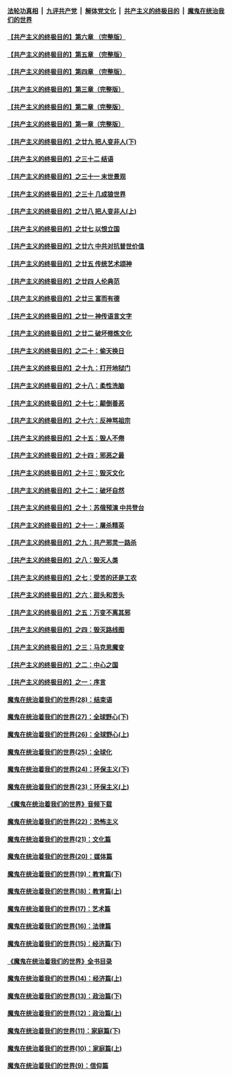 

####  [法轮功真相](../../../../basic/blob/master/README.md?t=06301102) &nbsp;|&nbsp; [九评共产党](../../../../9ping.md/blob/master/README.md?t=06301102) &nbsp;|&nbsp; [解体党文化](../../../../jtdwh.md/blob/master/README.md?t=06301102)  &nbsp;|&nbsp; [共产主义的终极目的](../../../../gczydzjmd.md/blob/master/README.md?t=06301102) &nbsp;|&nbsp; [魔鬼在统治我们的世界](../../../../mgztzwmdsj.md/blob/master/README.md?t=06301102) 

#### [【共产主义的终极目的】第六章 （完整版）](../pages/nsc422/n11428913.md?t=06301102) 

#### [【共产主义的终极目的】第五章 （完整版）](../pages/nsc422/n11428912.md?t=06301102) 

#### [【共产主义的终极目的】第四章 （完整版）](../pages/nsc422/n11428907.md?t=06301102) 

#### [【共产主义的终极目的】第三章（完整版）](../pages/nsc422/n11428848.md?t=06301102) 

#### [【共产主义的终极目的】第二章（完整版）](../pages/nsc422/n11428831.md?t=06301102) 

#### [【共产主义的终极目的】第一章（完整版）](../pages/nsc422/n11417651.md?t=06301102) 

#### [【共产主义的终极目的】之廿九 把人变非人(下)](../pages/nsc422/n11344140.md?t=06301102) 

#### [【共产主义的终极目的】之三十二 结语](../pages/nsc422/n11360535.md?t=06301102) 

#### [【共产主义的终极目的】之三十一 末世景观](../pages/nsc422/n11351129.md?t=06301102) 

#### [【共产主义的终极目的】之三十 几成狼世界](../pages/nsc422/n11348280.md?t=06301102) 

#### [【共产主义的终极目的】之廿八 把人变非人(上)](../pages/nsc422/n11340492.md?t=06301102) 

#### [【共产主义的终极目的】之廿七 以恨立国](../pages/nsc422/n11336944.md?t=06301102) 

#### [【共产主义的终极目的】之廿六 中共对抗普世价值](../pages/nsc422/n11324785.md?t=06301102) 

#### [【共产主义的终极目的】之廿五 传统艺术颂神](../pages/nsc422/n11296396.md?t=06301102) 

#### [【共产主义的终极目的】之廿四 人伦典范](../pages/nsc422/n11296397.md?t=06301102) 

#### [【共产主义的终极目的】之廿三 富而有德](../pages/nsc422/n11283598.md?t=06301102) 

#### [【共产主义的终极目的】之廿一 神传语言文字](../pages/nsc422/n11263265.md?t=06301102) 

#### [【共产主义的终极目的】之廿二 破坏修炼文化](../pages/nsc422/n11245728.md?t=06301102) 

#### [【共产主义的终极目的】之二十：偷天换日](../pages/nsc422/n11238846.md?t=06301102) 

#### [【共产主义的终极目的】之十九：打开地狱门](../pages/nsc422/n11206376.md?t=06301102) 

#### [【共产主义的终极目的】之十八：柔性洗脑](../pages/nsc422/n11199994.md?t=06301102) 

#### [【共产主义的终极目的】之十七：颠倒善恶](../pages/nsc422/n11179782.md?t=06301102) 

#### [【共产主义的终极目的】之十六：反神骂祖宗](../pages/nsc422/n11166798.md?t=06301102) 

#### [【共产主义的终极目的】之十五：毁人不倦](../pages/nsc422/n11166792.md?t=06301102) 

#### [【共产主义的终极目的】之十四：邪恶之最](../pages/nsc422/n11150249.md?t=06301102) 

#### [【共产主义的终极目的】之十三：毁灭文化](../pages/nsc422/n11135227.md?t=06301102) 

#### [【共产主义的终极目的】之十二：破坏自然](../pages/nsc422/n11135214.md?t=06301102) 

#### [【共产主义的终极目的】之十：苏俄预演 中共登台](../pages/nsc422/n11118424.md?t=06301102) 

#### [【共产主义的终极目的】之十一：屠杀精英](../pages/nsc422/n11118442.md?t=06301102) 

#### [【共产主义的终极目的】之九：共产邪灵一路杀](../pages/nsc422/n11114139.md?t=06301102) 

#### [【共产主义的终极目的】之八：毁灭人类](../pages/nsc422/n11108503.md?t=06301102) 

#### [【共产主义的终极目的】之七：受苦的还是工农](../pages/nsc422/n11101809.md?t=06301102) 

#### [【共产主义的终极目的】之六：甜头和苦头](../pages/nsc422/n11096971.md?t=06301102) 

#### [【共产主义的终极目的】之五：万变不离其邪](../pages/nsc422/n11091285.md?t=06301102) 

#### [【共产主义的终极目的】之四：毁灭路线图](../pages/nsc422/n11086284.md?t=06301102) 

#### [【共产主义的终极目的】之三：马克思魔变](../pages/nsc422/n11061941.md?t=06301102) 

#### [【共产主义的终极目的】之二：中心之国](../pages/nsc422/n11047728.md?t=06301102) 

#### [【共产主义的终极目的】之一：序言](../pages/nsc422/n11086077.md?t=06301102) 

#### [魔鬼在统治着我们的世界(28)：结束语](../pages/nsc422/n10936246.md?t=06301102) 

#### [魔鬼在统治着我们的世界(27)：全球野心(下)](../pages/nsc422/n10928319.md?t=06301102) 

#### [魔鬼在统治着我们的世界(26)：全球野心(上)](../pages/nsc422/n10900318.md?t=06301102) 

#### [魔鬼在统治着我们的世界(25)：全球化](../pages/nsc422/n10788205.md?t=06301102) 

#### [魔鬼在统治着我们的世界(24)：环保主义(下)](../pages/nsc422/n10695307.md?t=06301102) 

#### [魔鬼在统治着我们的世界(23)：环保主义(上)](../pages/nsc422/n10688613.md?t=06301102) 

#### [《魔鬼在统治着我们的世界》音频下载](../pages/nsc422/n10635553.md?t=06301102) 

#### [魔鬼在统治着我们的世界(22)：恐怖主义](../pages/nsc422/n10614727.md?t=06301102) 

#### [魔鬼在统治着我们的世界(21)：文化篇](../pages/nsc422/n10597706.md?t=06301102) 

#### [魔鬼在统治着我们的世界(20)：媒体篇](../pages/nsc422/n10586579.md?t=06301102) 

#### [魔鬼在统治着我们的世界(19)：教育篇(下)](../pages/nsc422/n10564808.md?t=06301102) 

#### [魔鬼在统治着我们的世界(18)：教育篇(上)](../pages/nsc422/n10526970.md?t=06301102) 

#### [魔鬼在统治着我们的世界(17)：艺术篇](../pages/nsc422/n10499093.md?t=06301102) 

#### [魔鬼在统治着我们的世界(16)：法律篇](../pages/nsc422/n10485969.md?t=06301102) 

#### [魔鬼在统治着我们的世界(15)：经济篇(下)](../pages/nsc422/n10469975.md?t=06301102) 

#### [《魔鬼在统治着我们的世界》全书目录](../pages/nsc422/n10464261.md?t=06301102) 

#### [魔鬼在统治着我们的世界(14)：经济篇(上)](../pages/nsc422/n10457370.md?t=06301102) 

#### [魔鬼在统治着我们的世界(13)：政治篇(下)](../pages/nsc422/n10448270.md?t=06301102) 

#### [魔鬼在统治着我们的世界(12)：政治篇(上)](../pages/nsc422/n10444576.md?t=06301102) 

#### [魔鬼在统治着我们的世界(11)：家庭篇(下)](../pages/nsc422/n10440961.md?t=06301102) 

#### [魔鬼在统治着我们的世界(10)：家庭篇(上)](../pages/nsc422/n10435448.md?t=06301102) 

#### [魔鬼在统治着我们的世界(9)：信仰篇](../pages/nsc422/n10432159.md?t=06301102) 

